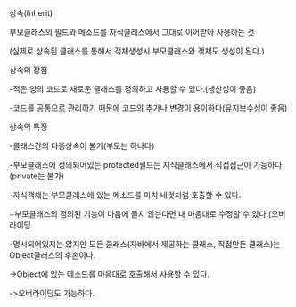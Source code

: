 상속(Inherit)

부모클래스의 필드와 메소드를 자식클래스에서 그대로 이어받아 사용하는 것

(실제로 상속된 클래스를 통해서 객체생성시 부모클래스와 객체도 생성이 된다.)
	  
상속의 장점

-적은 양의 코드로 새로운 클래스를 정의하고 사용할 수 있다.(생산성이 좋음)

-코드를 공통으로 관리하기 때문에 코드의 추가나 변경이 용이하다(유지보수성이 좋음)
	  
상속의 특징

-클래스간의 다중상속이 불가(부모는 하나다)

-부모클래스에 정의되어있는 protected필드는 자식클래스에서 직접접근이 가능하다(private는 불가)

-자식객체는 부모클래스에 있는 메소드를 마치 내것처럼 호출할 수 있다.

+부모클래스의 정의된 기능이 마음에 들지 않는다면 내 마음대로 수정할 수 있다.(오버라이딩

-명시되어있지는 않지만 모든 클래스(자바에서 제공하는 클래스, 직접만든 클래스)는 Object클래스의 후손이다. 

->Object에 있는 메소드를 마음대로 호출해서 사용할 수 있다.

->오버라이딩도 가능하다.
